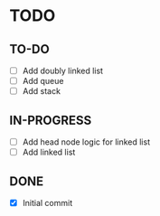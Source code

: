 # TODO

## TO-DO

- [ ] Add doubly linked list
- [ ] Add queue
- [ ] Add stack

## IN-PROGRESS

- [ ] Add head node logic for linked list
- [ ] Add linked list

## DONE

- [x] Initial commit
